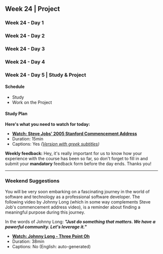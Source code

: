 ## Week 24 | Project 

### Week 24 - Day 1

### Week 24 - Day 2

### Week 24 - Day 3

### Week 24 - Day 4

### Week 24 - Day 5 | Study & Project

  #### Schedule

  - Study
  - Work on the Project

  #### Study Plan

  **Here's what you need to watch for today:**

  - [**Watch: Steve Jobs' 2005 Stanford Commencement Address**](https://www.youtube.com/watch?v=UF8uR6Z6KLc) 
  - Duration: 15min
  - Captions: Yes _([Version with greek subtitles](https://www.youtube.com/watch?v=IOL-K2Lwuho))_


**Weekly feedback:** Hey, it's really important for us to know how your experience with the course has been so far, so don't forget to fill in and submit your **mandatory** feedback form before the day ends. Thanks you! 

---

### Weekend Suggestions

You will be very soon embarking on a fascinating journey in the world of software and technology as a professional software developer. The following video by Johnny Long (which in some way complements Steve Job's commencement address video), is a reminder about finding a meaningful purpose during this journey. 

In the words of Johnny Long: ___"Just do something that matters. We have a powerful community. Let's leverage it."___

- [**Watch: Johnny Long - Three Point Oh**](https://www.youtube.com/watch?v=1LY8qM7wgUw)
- Duration: 38min
- Captions: No (English: auto-generated)